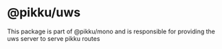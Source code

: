# @pikku/uws

This package is part of @pikku/mono and is responsible for providing the uws server to serve pikku routes
